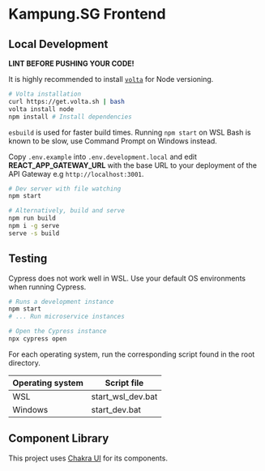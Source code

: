 # Kampung.SG Frontend

## Local Development

**LINT BEFORE PUSHING YOUR CODE!**

It is highly recommended to install [`volta`](https://volta.sh/) for Node versioning.

```sh
# Volta installation
curl https://get.volta.sh | bash
volta install node
npm install # Install dependencies
```

`esbuild` is used for faster build times. Running `npm start` on WSL Bash is known to be slow, use Command Prompt on Windows instead.

Copy `.env.example` into `.env.development.local` and edit **REACT_APP_GATEWAY_URL** with the base URL to your deployment of the API Gateway e.g `http://localhost:3001`.

```sh
# Dev server with file watching
npm start

# Alternatively, build and serve
npm run build
npm i -g serve
serve -s build
```

## Testing

Cypress does not work well in WSL. Use your default OS environments when running Cypress.

```sh
# Runs a development instance
npm start
# ... Run microservice instances

# Open the Cypress instance
npx cypress open
```

For each operating system, run the corresponding script found in the root directory.

| Operating system | Script file       |
| ---------------- | ----------------- |
| WSL              | start_wsl_dev.bat |
| Windows          | start_dev.bat     |

## Component Library

This project uses [Chakra UI](https://chakra-ui.com/) for its components.
